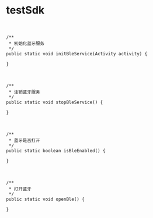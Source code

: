 # testSdk

&emsp;

    /**
     * 初始化蓝牙服务
     */
    public static void initBleService(Activity activity) {

    }
&emsp;

    /**
     * 注销蓝牙服务
     */
    public static void stopBleService() {

    }
&emsp;

    /**
     * 蓝牙是否打开
     */
    public static boolean isBleEnabled() {
        
    }
&emsp;

    /**
     * 打开蓝牙
     */
    public static void openBle() {

    }
